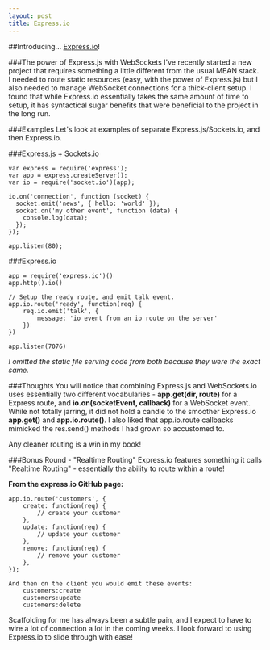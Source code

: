 ```yaml
---
layout: post
title: Express.io
---
```


##Introducing... [Express.io](http://express-io.org/)!

###The power of Express.js with WebSockets
I've recently started a new project that requires something a little different from the usual MEAN stack. I needed to route static resources (easy, with the power of Express.js) but I also needed to
manage WebSocket connections for a thick-client setup. I found that while Express.io essentially takes the same amount of time to setup, it has syntactical sugar benefits that were beneficial to the project in the long run.

###Examples
Let's look at examples of separate Express.js/Sockets.io, and then Express.io.

###Express.js + Sockets.io
```
var express = require('express');
var app = express.createServer();
var io = require('socket.io')(app);

io.on('connection', function (socket) {
  socket.emit('news', { hello: 'world' });
  socket.on('my other event', function (data) {
    console.log(data);
  });
});

app.listen(80);
```

###Express.io
```
app = require('express.io')()
app.http().io()

// Setup the ready route, and emit talk event.
app.io.route('ready', function(req) {
    req.io.emit('talk', {
        message: 'io event from an io route on the server'
    })
})

app.listen(7076)
```

*I omitted the static file serving code from both because they were the exact same.*

###Thoughts
You will notice that combining Express.js and WebSockets.io uses essentially two different vocabularies - **app.get(dir, route)** for a Express route, and **io.on(socketEvent, callback)** for a WebSocket event. While not totally jarring, it did not hold a candle to the smoother Express.io **app.get()** and **app.io.route()**. I also liked that app.io.route callbacks mimicked the res.send() methods I had grown so accustomed to. 

Any cleaner routing is a win in my book!

###Bonus Round - "Realtime Routing"
Express.io features something it calls "Realtime Routing" - essentially the ability to route within a route!

**From the express.io GitHub page:**
```
app.io.route('customers', {
    create: function(req) {
        // create your customer
    },
    update: function(req) {
        // update your customer
    },
    remove: function(req) {
        // remove your customer
    },
});

And then on the client you would emit these events:
    customers:create
    customers:update
    customers:delete
```

Scaffolding for me has always been a subtle pain, and I expect to have to wire a lot of connection a lot in the coming weeks. I look forward to using Express.io to slide through with ease!



